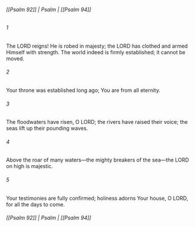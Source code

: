 ###### [[Psalm 92]] | Psalm | [[Psalm 94]]

###### 1
The LORD reigns! He is robed in majesty; the LORD has clothed and armed Himself with strength. The world indeed is firmly established; it cannot be moved.
###### 2
Your throne was established long ago; You are from all eternity.
###### 3
The floodwaters have risen, O LORD; the rivers have raised their voice; the seas lift up their pounding waves.
###### 4
Above the roar of many waters—the mighty breakers of the sea—the LORD on high is majestic.
###### 5
Your testimonies are fully confirmed; holiness adorns Your house, O LORD, for all the days to come.

###### [[Psalm 92]] | Psalm | [[Psalm 94]]
